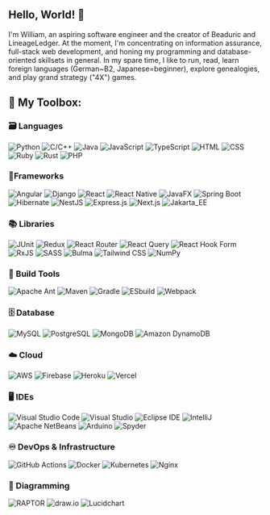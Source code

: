 <!--
**wahickssware84/wahickssware84** is a ✨ _special_ ✨ repository because its `README.md` (this file) appears on your GitHub profile.
-->
## Hello, World! 👋
I'm William, an aspiring software engineer and the creator of Beaduric and LineageLedger.
At the moment, I'm concentrating on information assurance, full-stack web development, and honing my programming and database-oriented skillsets in general.
In my spare time, I like to run, read, learn foreign languages (German~B2, Japanese=beginner), explore genealogies, and play grand strategy ("4X") games.
## 🧰 My Toolbox:
### 🗃️ Languages
![Python](https://img.shields.io/badge/Python-F9EO76?style=for-the-badge&logo=python&logoColor=white) 
![C/C++](https://img.shields.io/badge/C%2B%2B-30D5C8?style=for-the-badge&logo=c/cplusplus&logoColor=white) 
![Java](https://img.shields.io/badge/Java-C95B0C?style=for-the-badge&logo=java&logoColor=white) 
![JavaScript](https://img.shields.io/badge/JavaScript-EEE600?style=for-the-badge&logo=javascript&logoColor=white) 
![TypeScript](https://img.shields.io/badge/TypeScript-2832C2?style=for-the-badge&logo=typescript&logoColor=white) 
![HTML](https://img.shields.io/badge/HTML-2832C2?style=for-the-badge&logo=html&logoColor=white) 
![CSS](https://img.shields.io/badge/CSS-A32CC4?style=for-the-badge&logo=css&logoColor=white) 
![Ruby](https://img.shields.io/badge/Ruby-900603?style=for-the-badge&logo=ruby&logoColor=white) 
![Rust](https://img.shields.io/badge/Rust-000000?style=for-the-badge&logo=rust&logoColor=white) 
![PHP](https://img.shields.io/badge/PHP-7C6E7F?style=for-the-badge&logo=php&logoColor=white)
### 📐Frameworks
![Angular](https://img.shields.io/badge/Angular-A91B0D?style=for-the-badge&logo=angular&logoColor=white) 
![Django](https://img.shields.io/badge/Django-016064?style=for-the-badge&logo=django&logoColor=white) 
![React](https://img.shields.io/badge/React-63C5DA?style=for-the-badge&logo=react&logoColor=white) 
![React Native](https://img.shields.io/badge/React_Native-63C5DA?style=for-the-badge&logo=react&logoColor=white) 
![JavaFX](https://img.shields.io/badge/JavaFX-C95B0C?style=for-the-badge&logo=java&logoColor=white) 
![Spring Boot](https://img.shields.io/badge/Spring_Boot-607D3B?style=for-the-badge&logo=springboot&logoColor=white) 
![Hibernate](https://img.shields.io/badge/Hibernate-787276?style=for-the-badge&logo=hibernate&logoColor=white) 
![NestJS](https://img.shields.io/badge/NestJS-900D09?style=for-the-badge&logo=nestjs&logoColor=white) 
![Express.js](https://img.shields.io/badge/Express.js-EEE600?style=for-the-badge&logo=express&logoColor=white) 
![Next.js](https://img.shields.io/badge/Next.js-022D36?style=for-the-badge&logo=nextdotjs&logoColor=white) 
![Jakarta_EE](https://img.shields.io/badge/JakartaEE-051094?style=for-the-badge&logo=jakartaee&logoColor=white)
### 📚 Libraries
![JUnit](https://img.shields.io/badge/JUnit-5DBB63?style=for-the-badge&logo=junit5&logoColor=white) 
![Redux](https://img.shields.io/badge/Redux-7A4988?style=for-the-badge&logo=redux&logoColor=white) 
![React Router](https://img.shields.io/badge/React_Router-E3242B?style=for-the-badge&logo=reactrouter&logoColor=white) 
![React Query](https://img.shields.io/badge/React_Query-D0312D?style=for-the-badge&logo=reactquery&logoColor=white) 
![React Hook Form](https://img.shields.io/badge/React_Hook_Form-FE7F9C?style=for-the-badge&logo=reacthookform&logoColor=white) 
![RxJS](https://img.shields.io/badge/RxJS-E11584?style=for-the-badge&logo=reactivex&logoColor=white) 
![SASS](https://img.shields.io/badge/SASS-F699CD?style=for-the-badge&logo=sass&logoColor=white) 
![Bulma](https://img.shields.io/badge/Bulma-40E0D0?style=for-the-badge&logo=bulma&logoColor=white) 
![Tailwind CSS](https://img.shields.io/badge/Tailwind_CSS-0492C2?style=for-the-badge&logo=tailwindcss&logoColor=white) 
![NumPy](https://img.shields.io/badge/NumPy-3944BC?style=for-the-badge&logo=numpy&logoColor=white)
### 🧱 Build Tools
![Apache Ant](https://img.shields.io/badge/Apache_Ant-A1045A?style=for-the-badge&logo=apacheant&logoColor=white) 
![Maven](https://img.shields.io/badge/Maven-67032F?style=for-the-badge&logo=apachemaven&logoColor=white) 
![Gradle](https://img.shields.io/badge/Gradle-151E3D?style=for-the-badge&logo=gradle&logoColor=white) 
![ESbuild](https://img.shields.io/badge/ESbuild-EED202?style=for-the-badge&logo=esbuild&logoColor=white) 
![Webpack](https://img.shields.io/badge/Webpack-2832C2?style=for-the-badge&logo=webpack&logoColor=white)
### 🗄️ Database
![MySQL](https://img.shields.io/badge/MySQL-59788E?style=for-the-badge&logo=mysql&logoColor=white) 
![PostgreSQL](https://img.shields.io/badge/PostgreSQL-1F456E?style=for-the-badge&logo=postgresql&logoColor=white) 
![MongoDB](https://img.shields.io/badge/MongoDB-5DBB63?style=for-the-badge&logo=mongodb&logoColor=white) 
![Amazon DynamoDB](https://img.shields.io/badge/Amazon_DynamoDB-1338BE?style=for-the-badge&logo=amazondynamodb&logoColor=white)
### ☁️ Cloud
![AWS](https://img.shields.io/badge/AWS-322D31?style=for-the-badge&logo=amazonaws&logoColor=white) 
![Firebase](https://img.shields.io/badge/Firebase-DD571C?style=for-the-badge&logo=firebase&logoColor=white) 
![Heroku](https://img.shields.io/badge/Heroku-E6E6FA?style=for-the-badge&logo=heroku&logoColor=white) 
![Vercel](https://img.shields.io/badge/Vercel-000000?style=for-the-badge&logo=vercel&logoColor=white)
### 🖥️ IDEs
![Visual Studio Code](https://img.shields.io/badge/Visual_Studio_Code-3944BC?style=for-the-badge&logo=visualstudiocode&logoColor=white) 
![Visual Studio](https://img.shields.io/badge/Visual_Studio-9867C5?style=for-the-badge&logo=visualstudio&logoColor=white) 
![Eclipse IDE](https://img.shields.io/badge/Eclipse_IDE-311432?style=for-the-badge&logo=eclipseide&logoColor=white) 
![IntelliJ](https://img.shields.io/badge/IntelliJ-E11584?style=for-the-badge&logo=intellijidea&logoColor=white) 
![Apache NetBeans](https://img.shields.io/badge/Apache_NetBeans-FC46AA?style=for-the-badge&logo=apachenetbeanside&logoColor=white) 
![Arduino](https://img.shields.io/badge/Arduino-008B8B?style=for-the-badge&logo=arduino&logoColor=white) 
![Spyder](https://img.shields.io/badge/Spyder-710C04?style=for-the-badge&logo=spyderide&logoColor=white)
### ♾️ DevOps & Infrastructure
![GitHub Actions](https://img.shields.io/badge/GitHub_Actions-0492C2?style=for-the-badge&logo=githubactions&logoColor=white) 
![Docker](https://img.shields.io/badge/Docker-152086?style=for-the-badge&logo=docker&logoColor=white) 
![Kubernetes](https://img.shields.io/badge/Kubernetes-3944BC?style=for-the-badge&logo=kubernetes&logoColor=white) 
![Nginx](https://img.shields.io/badge/Nginx-03C04A?style=for-the-badge&logo=nginx&logoColor=white)
### 🧠 Diagramming
![RAPTOR](https://img.shields.io/badge/RAPTOR-0A1172?style=for-the-badge&logo=raptor&logoColor=white) 
![draw.io](https://img.shields.io/badge/draw.io-FCAE1E?style=for-the-badge&logo=diagramsdotnet&logoColor=white) 
![Lucidchart](https://img.shields.io/badge/Lucidchart-FC6A03?style=for-the-badge&logo=lucidchart&logoColor=white)
